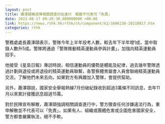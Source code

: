 ```yaml
---
layout: post
title: 蕭澤頤稱民陣相關調查仍在進行　解散不代表可「免責」
date: 2021-08-17 09:26:30.000000000 +08:00
link: https://news.rthk.hk/rthk/ch/component/k2/1606230-20210817.htm
categories: rthk
---
```


警務處處長蕭澤頤表示，警隊今年上半年投考人數，較去年下半年增1成，當中取錄人數升5成。警隊將通過「警隊推動精英運動員參與計畫」，加強向精英運動員招手。

他接受《星島日報》專訪時說，相信運動員的優勢是體能及紀律，過去幾年警隊透過計劃與退役或將退役的精英運動員聯繫，各警察體育屬會人員會聯絡精英運動員交流，了解他們未來去向，如果對方有興趣加入警隊，會提供幫助。

另外，蕭澤頤說，國家安全舉報熱線7月份破紀錄收到超過3萬條不同訊息，去年11月以來累計接獲訊息超過15萬。

對於民陣宣布解散，蕭澤頤強調相關調查進行中，警方徹查任何涉嫌違法行為，重申解散並不代表可以「免責」，如果有人、組織或團體危害或企圖危害國家安全，警方都會嚴厲執法，絕不手軟。
